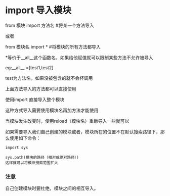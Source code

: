 # import 导入模块

 from 模块 import 方法名  #将某一个方法导入

或者

from 模块名 import *   #将模块的所有方法都导入

*等价于\_\_all\_\_这个函数名，如果给他赋值就可以限制某些方法不允许被导入

eg:\_\_all__ =[test1,test2]

test为方法名，如果没被包含的就不会杯调用

上面方法导入的方法都可以直接使用

使用import 直接导入整个模块

这种方式导入需要使用模块名再加方法才能使用



当模块发生改变时，使用reload（模块名）重新导入一些就可以

如果需要导入我们自己创建的模块或者，模块所在的位置不在默认搜索路径下，那么使用如下命令：

```
import sys

sys.path(模块的路径（相对或绝对路径）)
这样就可以将模块搜索范围扩大
```

 ### 注意

自己创建模块时要杜绝，模块之间的相互导入。





